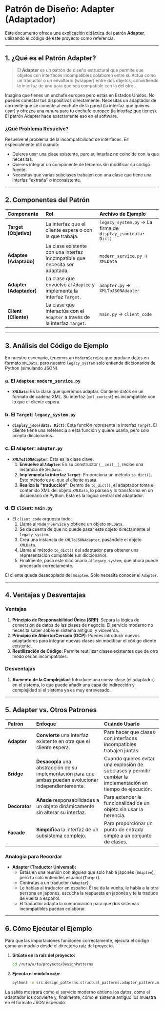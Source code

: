 # Patrón de Diseño: Adapter (Adaptador)

Este documento ofrece una explicación didáctica del patrón **Adapter**, utilizando el código de este proyecto como referencia.

---

## 1. ¿Qué es el Patrón Adapter?

> El **Adapter** es un patrón de diseño estructural que permite que objetos con interfaces incompatibles colaboren entre sí. Actúa como un traductor o un envoltorio (wrapper) entre dos objetos, convirtiendo la interfaz de uno para que sea compatible con la del otro.

Imagina que tienes un enchufe europeo pero estás en Estados Unidos. No puedes conectar tus dispositivos directamente. Necesitas un adaptador de corriente que se conecte al enchufe de la pared (la interfaz que quieres usar) y ofrezca una ranura para tu enchufe europeo (la interfaz que tienes). El patrón Adapter hace exactamente eso en el software.

### ¿Qué Problema Resuelve?

Resuelve el problema de la incompatibilidad de interfaces. Es especialmente útil cuando:

- Quieres usar una clase existente, pero su interfaz no coincide con la que necesitas.
- Quieres integrar un componente de terceros sin modificar su código fuente.
- Necesitas que varias subclases trabajen con una clase que tiene una interfaz "extraña" o inconsistente.

---

## 2. Componentes del Patrón

| Componente | Rol | Archivo de Ejemplo |
| :--- | :--- | :--- |
| **Target (Objetivo)** | La interfaz que el cliente espera o con la que trabaja. | `legacy_system.py` -> La firma de `display_json(data: Dict)` |
| **Adaptee (Adaptado)** | La clase existente con una interfaz incompatible que necesita ser adaptada. | `modern_service.py` -> `XMLData` |
| **Adapter (Adaptador)** | La clase que envuelve al `Adaptee` y implementa la interfaz `Target`. | `adapter.py` -> `XMLToJSONAdapter` |
| **Client (Cliente)** | La clase que interactúa con el `Adapter` a través de la interfaz `Target`. | `main.py` -> `client_code` |

---

## 3. Análisis del Código de Ejemplo

En nuestro escenario, tenemos un `ModernService` que produce datos en formato `XMLData`, pero nuestro `legacy_system` solo entiende diccionarios de Python (simulando JSON).

### a. El `Adaptee`: `modern_service.py`

- **`XMLData`**: Es la clase que queremos adaptar. Contiene datos en un formato de cadena XML. Su interfaz (`xml_content`) es incompatible con lo que el cliente espera.

### b. El `Target`: `legacy_system.py`

- **`display_json(data: Dict)`**: Esta función representa la interfaz `Target`. El cliente tiene una referencia a esta función y quiere usarla, pero solo acepta diccionarios.

### c. El `Adapter`: `adapter.py`

- **`XMLToJSONAdapter`**: Esta es la clase clave.
    1.  **Envuelve al `Adaptee`**: En su constructor (`__init__`), recibe una instancia de `XMLData`.
    2.  **Implementa la interfaz `Target`**: Proporciona un método `to_dict()`. Este método es el que el cliente usará.
    3.  **Realiza la "traducción"**: Dentro de `to_dict()`, el adaptador toma el contenido XML del objeto `XMLData`, lo parsea y lo transforma en un diccionario de Python. Esta es la lógica central del adaptador.

### d. El `Client`: `main.py`

- El `client_code` orquesta todo:
    1.  Llama al `ModernService` y obtiene un objeto `XMLData`.
    2.  Se da cuenta de que no puede pasar este objeto directamente al `legacy_system`.
    3.  Crea una instancia de `XMLToJSONAdapter`, pasándole el objeto `XMLData`.
    4.  Llama al método `to_dict()` del adaptador para obtener una representación compatible (un diccionario).
    5.  Finalmente, pasa este diccionario al `legacy_system`, que ahora puede procesarlo correctamente.

El cliente queda desacoplado del `Adaptee`. Solo necesita conocer el `Adapter`.

---

## 4. Ventajas y Desventajas

### Ventajas

1.  **Principio de Responsabilidad Única (SRP)**: Separa la lógica de conversión de datos de las clases de negocio. El servicio moderno no necesita saber sobre el sistema antiguo, y viceversa.
2.  **Principio de Abierto/Cerrado (OCP)**: Puedes introducir nuevos adaptadores para integrar nuevas clases sin modificar el código cliente existente.
3.  **Reutilización de Código**: Permite reutilizar clases existentes que de otro modo serían incompatibles.

### Desventajas

1.  **Aumento de la Complejidad**: Introduce una nueva clase (el adaptador) en el sistema, lo que puede añadir una capa de indirección y complejidad si el sistema ya es muy enrevesado.

---

## 5. Adapter vs. Otros Patrones

| Patrón | Enfoque | Cuándo Usarlo |
| :--- | :--- | :--- |
| **Adapter** | **Convierte** una interfaz existente en otra que el cliente espera. | Para hacer que clases con interfaces incompatibles trabajen juntas. |
| **Bridge** | **Desacopla** una abstracción de su implementación para que ambas puedan evolucionar independientemente. | Cuando quieres evitar una explosión de subclases y permitir cambiar la implementación en tiempo de ejecución. |
| **Decorator** | **Añade** responsabilidades a un objeto dinámicamente sin alterar su interfaz. | Para extender la funcionalidad de un objeto sin usar la herencia. |
| **Facade** | **Simplifica** la interfaz de un subsistema complejo. | Para proporcionar un punto de entrada simple a un conjunto de clases. |

### Analogía para Recordar

- **Adapter (Traductor Universal):**
  - Estás en una reunión con alguien que solo habla japonés (`Adaptee`), pero tú solo entiendes español (`Target`).
  - Contratas a un traductor (`Adapter`).
  - Le hablas al traductor en español. Él se da la vuelta, le habla a la otra persona en japonés, escucha la respuesta en japonés y te la traduce de vuelta a español.
  - El traductor adapta la comunicación para que dos sistemas incompatibles puedan colaborar.

---

## 6. Cómo Ejecutar el Ejemplo

Para que las importaciones funcionen correctamente, ejecuta el código como un módulo desde el directorio raíz del proyecto.

1.  **Sitúate en la raíz del proyecto:**
    ```bash
    cd /ruta/a/tu/proyecto/DesignPatterns
    ```

2.  **Ejecuta el módulo `main`:**
    ```bash
    python3 -m src.design_patterns.structual_patterns.adapter_pattern.main
    ```

La salida mostrará cómo el servicio moderno obtiene los datos, cómo el adaptador los convierte y, finalmente, cómo el sistema antiguo los muestra en el formato JSON esperado.
